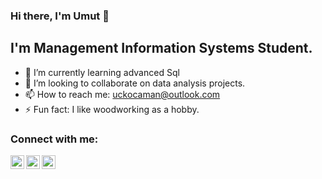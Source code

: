 ### Hi there, I'm Umut 👋

## I'm Management Information Systems Student.

- 🌱 I’m currently learning advanced Sql
- 👯 I’m looking to collaborate on data analysis projects. 
- 📫 How to reach me: uckocaman@outlook.com
- ⚡ Fun fact: I like woodworking as a hobby.

### Connect with me:
[<img align="left" alt="umut_c4n | Twitter" width="22px" src="https://cdn.jsdelivr.net/npm/simple-icons@v3/icons/twitter.svg" />](https://twitter.com/umut_c4n)
[<img align="left" alt="Umut Can Kocaman | LinkedIn" width="22px" src="https://cdn.jsdelivr.net/npm/simple-icons@v3/icons/linkedin.svg" />](https://www.linkedin.com/in/umutcankocaman/)
[<img align="left" alt="Umut Can Kocaman | Kaggle" width="22px" src="https://cdn.jsdelivr.net/npm/simple-icons@3.4.1/icons/kaggle.svg"/>](https://www.kaggle.com/umutc4n)
